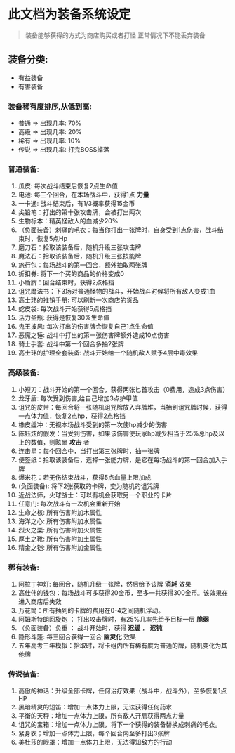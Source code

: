 # 此文档为装备系统设定
> 装备能够获得的方式为商店购买或者打怪
> 正常情况下不能丢弃装备

## 装备分类:
- 有益装备
- 有害装备


### 装备稀有度排序,从低到高:
- 普通 => 出现几率: 70%
- 高级 => 出现几率: 20%
- 稀有 => 出现几率: 10%
- 传说 => 出现几率: 打完BOSS掉落

### 普通装备:
1. 瓜皮: 每次战斗结束后恢复2点生命值
1. 电池: 每三个回合，在本场战斗中，获得1点 __力量__
1. 一卡通: 战斗结束后，有1/3概率获得15金币
1. 尖铅笔：打出的第十张攻击牌，会被打出两次
1. 生物标本：精英怪敌人的血减少20%
1. （负面装备）刺痛的毛衣：每当你打出一张牌时，自身受到1点伤害，战斗结束时，恢复5点Hp
1. 磨刀石：拾取该装备后，随机升级三张攻击牌
1. 魔法石：拾取该装备后，随机升级三张技能牌
1. 旅行包：每场战斗的第一回合，额外抽取两张牌
1. 折扣券: 将下一个买的商品的价格变成0
1. 小盾牌：回合结束时，获得2点格挡
1. 诅咒魔法书：下3场对普通怪物的战斗，开始战斗时候将所有敌人变成1血
1. 高士玮的推销手册: 可以刷新一次商店的货品
1. 蛇皮袋: 每次战斗开始获得5点格挡
1. 活力圣瓶: 获得是恢复30%生命值
1. 鬼王披风: 每次打出的伤害牌会恢复自己1点生命值
1. 恶魔之锤: 战斗中打出的第一张伤害牌额外造成10点伤害
1. 骑士手套: 战斗中第一个回合多抽2张牌
1. 高士玮的护理全套装备: 战斗开始给一个随机敌人赋予4层中毒效果

### 高级装备:
1. 小短刀：战斗开始的第一个回合，获得两张匕首攻击（0费用，造成3点伤害）
1. 龙牙盾: 每次受到伤害,给自己增加3点护甲值
1. 诅咒的皮带：每回合将一张随机诅咒牌放入弃牌堆，当抽到诅咒牌时候，获得一点体力值，恢复2点hp，获得2点格挡
1. 橡皮缓冲：无视本场战斗受到的第一次使hp减少的伤害
1. 陈钰炫的假发：当受到伤害，如果该伤害使玩家hp减少相当于25%总hp及以上的数值，则眩晕 __攻击__ 者
1. 连击星：每个回合中，当打出第三张牌时，抽一张牌
1. 便签纸：拾取该装备后，选择一张能力牌，是它在每场战斗的第一回合加入手牌
1. 爆米花：若无伤结束战斗，获得5点血量上限加成
1. (负面装备): 将下2张获取的卡牌，变为随机的诅咒牌
1. 近战法师，火球战士：可以有机会获取另一个职业的卡片
1. 任意门: 每次战斗有一次机会重新开始
1. 生命之核: 所有伤害附加木属性
1. 海洋之心: 所有伤害附加水属性
1. 烈火之栗: 所有伤害附加火属性
1. 厚土之靴: 所有伤害附加土属性
1. 精金之铠: 所有伤害附加金属性

### 稀有装备:
1. 阿拉丁神灯: 每回合，随机升级一张牌，然后给予该牌 __消耗__ 效果
1. 高仕伟的钱包：每场战斗可多获得20金币，至多一共获得300金币。该效果在进入商店后失效
1. 万花筒：所有抽到的卡牌的费用在0-4之间随机浮动。
1. 阿姆斯特朗回旋炮 ： 打出攻击牌时，有25%几率先给予目标一层 __脆弱__
1. （负面装备）负重 ： 战斗开始时，获得 __迟缓__ ， __迟钝__
1. 隐形斗篷: 每三回合获得一回合 __幽灵化__ 效果
1. 五年高考三年模拟：拾取时，将卡组内所有稀有度为普通的牌，随机变化为其他牌

### 传说装备:

1. 高傲的神话：升级全部卡牌，任何治疗效果（战斗中，战斗外），至多恢复1点HP
1. 黑暗精灵的短笛：增加一点体力上限，无法获得任何药水
1. 平衡的天秤：增加一点体力上限，所有敌人开局获得两点力量
1. 诅咒的宝箱：增加一点体力上限，将下一个获得的装备替换成刺痛的毛衣。
1. 紧身衣；增加一点体力上限，每个回合内至多打出3张牌
1. 美杜莎的眼罩：增加一点体力上限，无法得知敌方的行动
